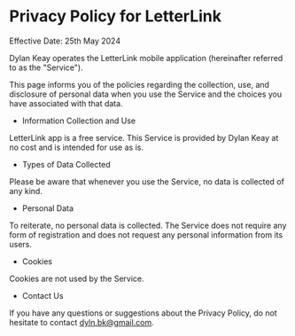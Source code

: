 # Privacy Policy for LetterLink

Effective Date: 25th May 2024

Dylan Keay operates the LetterLink mobile application (hereinafter referred to as the "Service").

This page informs you of the policies regarding the collection, use, and disclosure of personal data when you use the Service and the choices you have associated with that data.

- Information Collection and Use

LetterLink app is a free service. This Service is provided by Dylan Keay at no cost and is intended for use as is.

- Types of Data Collected

Please be aware that whenever you use the Service, no data is collected of any kind.

- Personal Data

To reiterate, no personal data is collected. The Service does not require any form of registration and does not request any personal information from its users.

- Cookies

Cookies are not used by the Service.

- Contact Us

If you have any questions or suggestions about the Privacy Policy, do not hesitate to contact dyln.bk@gmail.com.
